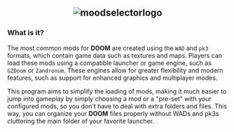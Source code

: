 
## <p align="center"> ![moodselectorlogo](https://github.com/user-attachments/assets/a0801aed-ad1e-44f2-9fde-4dca1844f42a) </p>

### What is it?
The most common mods for **DOOM** are created using the `WAD` and `pk3` formats, which contain game data such as textures and maps. Players can load these mods using a compatible launcher or game engine, such as `GZDoom` or `Zandronum`. These engines allow for greater flexibility and modern features, such as support for enhanced graphics and multiplayer modes.

This program aims to simplify the loading of mods, making it much easier to jump into gameplay by simply choosing a mod or a "pre-set" with your configured mods, so you don’t have to deal with extra folders and files. This way, you can organize your **DOOM** files properly without WADs and pk3s cluttering the main folder of your favorite launcher.
